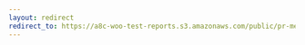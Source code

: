 ```yaml
---
layout: redirect
redirect_to: https://a8c-woo-test-reports.s3.amazonaws.com/public/pr-merge/45492/api/index.html
---
```

